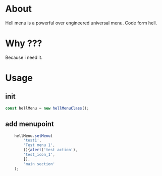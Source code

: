 # About

Hell menu is a powerful over engineered universal menu. Code form hell.

# Why ???

Because i need it.

# Usage

## init

```javascript
const hellMenu = new hellMenuClass();

```

## add menupoint 

```javascript
    hellMenu.setMenu(
        'test1',
        'Test menu 1',
        (){alert('test action'),
        'test_icon_1',
        [],
        'main section'
    );

```
